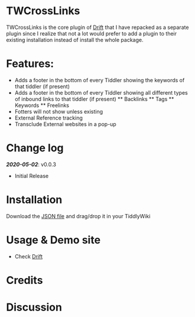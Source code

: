 # TWCrossLinks
TWCrossLinks is the core plugin of [Drift](https://akhater.github.io/drift) that I have repacked as a separate plugin since I realize that not a lot would prefer to add a plugin to their existing installation instead of install the whole package.

# Features:
* Adds a footer in the bottom of every Tiddler showing the keywords of that tiddler (if present)
* Adds a footer in the bottom of every Tiddler showing all different types of inbound links to that tiddler (if present)
** Backlinks
** Tags
** Keywords
** Freelinks
* Fotters will not show unless existing 
* External Reference tracking
* Transclude External websites in a pop-up

# Change log
***2020-05-02***: v0.0.3
* Initial Release

# Installation
Download the [JSON file](https://github.com/akhater/TWCrossLinks/blob/master/%24__ak_plugins_TWCrossLinks.json) and drag/drop it in your TiddlyWiki
 
 # Usage & Demo site
 * Check [Drift](https://akhater.github.io/drift)
 
 # Credits 
 
 
 # Discussion 

 
